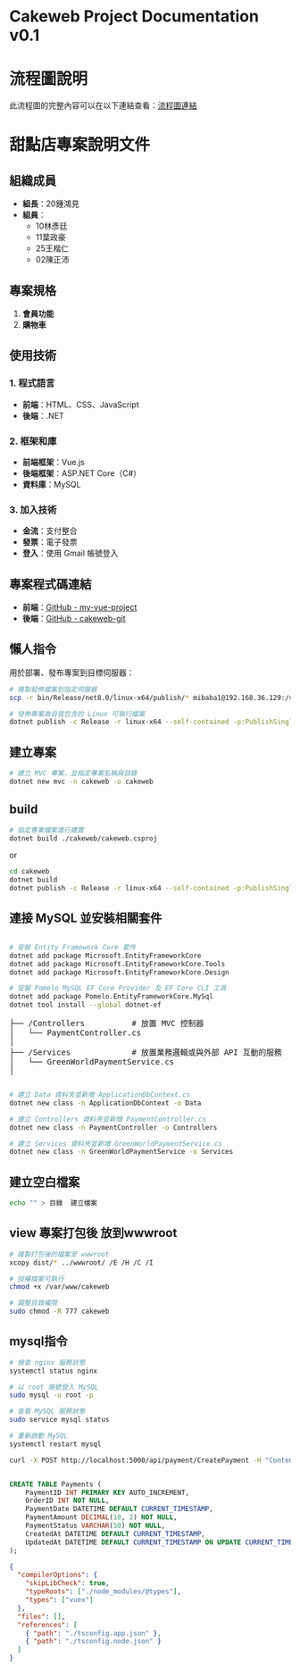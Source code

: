 # Cakeweb Project Documentation v0.1

# 流程圖說明

此流程圖的完整內容可以在以下連結查看：[流程圖連結](https://mitch5566.github.io/flchartflv000.html)


# 甜點店專案說明文件

## 組織成員

- **組長**：20鍾鴻見
- **組員**：
  - 10林彥廷
  - 11葉政豪
  - 25王楷仁
  - 02陳正沛

## 專案規格

1. **會員功能**
2. **購物車**

## 使用技術

### 1. 程式語言
- **前端**：HTML、CSS、JavaScript
- **後端**：.NET

### 2. 框架和庫
- **前端框架**：Vue.js
- **後端框架**：ASP.NET Core（C#）
- **資料庫**：MySQL

### 3. 加入技術
- **金流**：支付整合
- **發票**：電子發票
- **登入**：使用 Gmail 帳號登入

## 專案程式碼連結

- **前端**：[GitHub - my-vue-project](https://github.com/jeff-Morax/my-vue-project.git)
- **後端**：[GitHub - cakeweb-git](https://github.com/AaronChen0627/cakeweb-git)







## 懶人指令

用於部署、發布專案到目標伺服器：


```bash
# 複製發佈檔案到指定伺服器
scp -r bin/Release/net8.0/linux-x64/publish/* mibaba1@192.168.36.129:/var/www/cakeweb 

# 發佈專案為自我包含的 Linux 可執行檔案
dotnet publish -c Release -r linux-x64 --self-contained -p:PublishSingleFile=true  
```


## 建立專案
```bash
# 建立 MVC 專案，並指定專案名稱與目錄
dotnet new mvc -n cakeweb -o cakeweb 
```

## build

```bash
# 指定專案檔案進行建置
dotnet build ./cakeweb/cakeweb.csproj
```
or 
```bash
cd cakeweb 
dotnet build 
dotnet publish -c Release -r linux-x64 --self-contained -p:PublishSingleFile=true

```

## 連接 MySQL 並安裝相關套件
```bash

# 安裝 Entity Framework Core 套件
dotnet add package Microsoft.EntityFrameworkCore
dotnet add package Microsoft.EntityFrameworkCore.Tools
dotnet add package Microsoft.EntityFrameworkCore.Design

# 安裝 Pomelo MySQL EF Core Provider 及 EF Core CLI 工具
dotnet add package Pomelo.EntityFrameworkCore.MySql
dotnet tool install --global dotnet-ef

```

<pre>
├── /Controllers          # 放置 MVC 控制器
│   └── PaymentController.cs
│
├── /Services             # 放置業務邏輯或與外部 API 互動的服務
│   └── GreenWorldPaymentService.cs
│
</pre>


```bash

# 建立 Data 資料夾並新增 ApplicationDbContext.cs
dotnet new class -n ApplicationDbContext -o Data

# 建立 Controllers 資料夾並新增 PaymentController.cs
dotnet new class -n PaymentController -o Controllers

# 建立 Services 資料夾並新增 GreenWorldPaymentService.cs
dotnet new class -n GreenWorldPaymentService -o Services


```
## 建立空白檔案

```bash
echo "" > 目錄  建立檔案

```


## view 專案打包後 放到wwwroot
```bash
# 複製打包後的檔案至 wwwroot
xcopy dist/* ../wwwroot/ /E /H /C /I

# 授權檔案可執行
chmod +x /var/www/cakeweb

# 調整目錄權限
sudo chmod -R 777 cakeweb
```



## mysql指令

```bash
# 檢查 nginx 服務狀態
systemctl status nginx

# 以 root 帳號登入 MySQL
sudo mysql -u root -p

# 查看 MySQL 服務狀態
sudo service mysql status

# 重新啟動 MySQL
systemctl restart mysql
```

```bash
curl -X POST http://localhost:5000/api/payment/CreatePayment -H "Content-Type: application/json" -d "{\"MerchantID\": \"3002607\", \"MerchantTradeNo\": \"TestOrder88252777\", \"MerchantTradeDate\": \"2024/09/25 12:34:56\", \"PaymentType\": \"aio\", \"TotalAmount\": \"1000\", \"TradeDesc\": \"Test Payment\", \"ItemName\": \"Sample Product\", \"ReturnURL\": \"https://yourdomain.com/api/payment/ReturnURL\", \"ChoosePayment\": \"ALL\", \"EncryptType\": \"1\"}"


```


```sql

CREATE TABLE Payments (
    PaymentID INT PRIMARY KEY AUTO_INCREMENT,
    OrderID INT NOT NULL,
    PaymentDate DATETIME DEFAULT CURRENT_TIMESTAMP,
    PaymentAmount DECIMAL(10, 2) NOT NULL,
    PaymentStatus VARCHAR(50) NOT NULL,
    CreatedAt DATETIME DEFAULT CURRENT_TIMESTAMP,
    UpdatedAt DATETIME DEFAULT CURRENT_TIMESTAMP ON UPDATE CURRENT_TIMESTAMP
);
```

```json
{
  "compilerOptions": {
    "skipLibCheck": true,
    "typeRoots": ["./node_modules/@types"],
    "types": ["vuex"]
  },
  "files": [],
  "references": [
    { "path": "./tsconfig.app.json" },
    { "path": "./tsconfig.node.json" }
  ]
}
```
